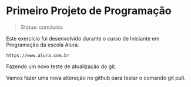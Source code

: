 # Primeiro Projeto de Programação

> Status: concluído

Este exercício foi desenvolvido durante o curso de Iniciante em Programação da escola Alura.

```
https://www.alura.com.br
```

Fazendo um novo teste de atualização do git.

Vamos fazer uma nova alteração no github para testar o comando git pull.

